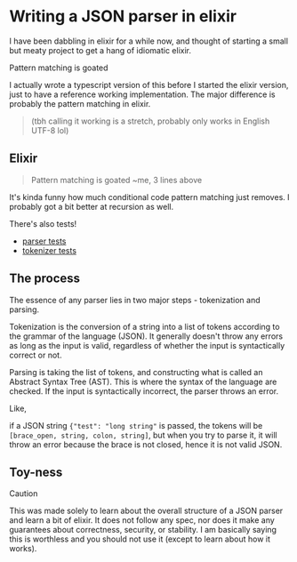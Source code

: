 # Writing a JSON parser in elixir

I have been dabbling in elixir for a while now, and thought of starting a small but meaty project to get a hang of idiomatic elixir.

Pattern matching is goated

I actually wrote a typescript version of this before I started the elixir version, just to have a reference working implementation. The major difference is probably the pattern matching in elixir.

> (tbh calling it working is a stretch, probably only works in English UTF-8 lol)

## Elixir

> Pattern matching is goated ~me, 3 lines above

It's kinda funny how much conditional code pattern matching just removes. I probably got a bit better at recursion as well.

There's also tests!

- [parser tests](./test/parser_test.exs)
- [tokenizer tests](./test/tokenizer_test.exs)

## The process

The essence of any parser lies in two major steps - tokenization and parsing.

Tokenization is the conversion of a string into a list of tokens according to the grammar of the language (JSON). It generally doesn't throw any errors as long as the input is valid, regardless of whether the input is syntactically correct or not.

Parsing is taking the list of tokens, and constructing what is called an Abstract Syntax Tree (AST). This is where the syntax of the language are checked. If the input is syntactically incorrect, the parser throws an error.

Like,

if a JSON string `{"test": "long string"` is passed, the tokens will be `[brace_open, string, colon, string]`, but when you try to parse it, it will throw an error because the brace is not closed, hence it is not valid JSON.

## Toy-ness

> [!CAUTION]
> This was made solely to learn about the overall structure of a JSON parser and learn a bit of elixir. It does not follow any spec, nor does it make any guarantees about correctness, security, or stability.
> I am basically saying this is worthless and you should not use it (except to learn about how it works).

